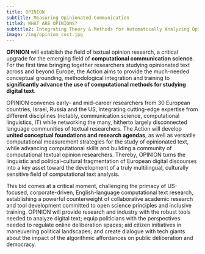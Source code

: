 ```yaml
---
title: OPINION
subtitle: Measuring Opinionated Communication
title2: WHAT ARE OPINIONS?
subtitle2: Integrating Theory & Methods for Automatically Analyzing Opinionated
image: /img/opinion_cost.jpg
---
```


**OPINION** will establish the field of textual opinion research, a critical upgrade for the emerging field of **computational communication science**. For the first time bringing together researchers studying opinionated text across and beyond Europe, the Action aims to provide the much-needed conceptual grounding, methodological integration and training to **significantly advance the use of computational methods for studying digital text**.

OPINION convenes early- and mid-career researchers from 30 European countries, Israel, Russia and the US, integrating cutting-edge expertise from different disciplines (notably, communication science, computational linguistics, IT) while networking the many, hitherto largely disconnected language communities of textual researchers. The Action will develop **united conceptual foundations and research agendas**, as well as versatile computational measurement strategies for the study of opinionated text, while advancing computational skills and building a community of computational textual opinion researchers. Thereby, OPINION turns the linguistic and political-cultural fragmentation of European digital discourses into a key asset toward the development of a truly multilingual, culturally sensitive field of computational text analysis.

This bid comes at a critical moment, challenging the primacy of US-focused, corporate-driven, English-language computational text research, establishing a powerful counterweight of collaborative academic research and tool development committed to open science principles and inclusive training. OPINION will provide research and industry with the robust tools needed to analyze digital text; equip politicians with the perspectives needed to regulate online deliberation spaces; aid citizen initiatives in maneuvering political landscapes; and create dialogue with tech giants about the impact of the algorithmic affordances on public deliberation and democracy.
